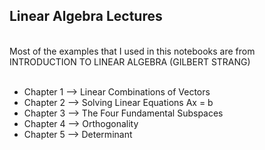 ## Linear Algebra Lectures
<br>
Most of the examples that I used in this notebooks are from INTRODUCTION TO LINEAR ALGEBRA (GILBERT STRANG)
<br><br>

* Chapter 1 --> Linear Combinations of Vectors
* Chapter 2 --> Solving Linear Equations Ax = b
* Chapter 3 --> The Four Fundamental Subspaces
* Chapter 4 --> Orthogonality
* Chapter 5 --> Determinant
